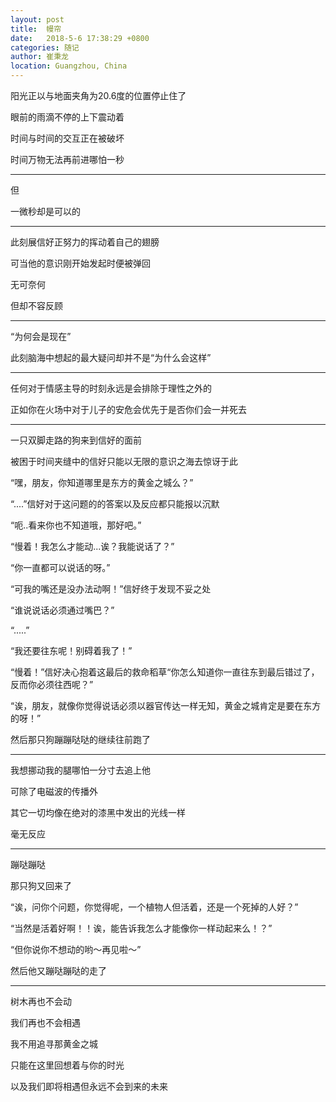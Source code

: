 ```yaml
---
layout: post
title:  幔帘
date:   2018-5-6 17:38:29 +0800
categories: 随记
author: 崔秉龙
location: Guangzhou, China
---
```





阳光正以与地面夹角为20.6度的位置停止住了

眼前的雨滴不停的上下震动着

时间与时间的交互正在被破坏

时间万物无法再前进哪怕一秒

---

但

一微秒却是可以的

---

此刻展信好正努力的挥动着自己的翅膀

可当他的意识刚开始发起时便被弹回

无可奈何

但却不容反顾

---

“为何会是现在”

此刻脑海中想起的最大疑问却并不是“为什么会这样”

---

任何对于情感主导的时刻永远是会排除于理性之外的

正如你在火场中对于儿子的安危会优先于是否你们会一并死去

---

一只双脚走路的狗来到信好的面前

被困于时间夹缝中的信好只能以无限的意识之海去惊讶于此

“嘿，朋友，你知道哪里是东方的黄金之城么？”

“....”信好对于这问题的的答案以及反应都只能报以沉默

“呃..看来你也不知道哦，那好吧。”

“慢着！我怎么才能动...诶？我能说话了？”

“你一直都可以说话的呀。”

“可我的嘴还是没办法动啊！”信好终于发现不妥之处

“谁说说话必须通过嘴巴？”

“.....”

“我还要往东呢！别碍着我了！”

“慢着！”信好决心抱着这最后的救命稻草“你怎么知道你一直往东到最后错过了，反而你必须往西呢？”

“诶，朋友，就像你觉得说话必须以器官传达一样无知，黄金之城肯定是要在东方的呀！”

然后那只狗蹦蹦哒哒的继续往前跑了

---

我想挪动我的腿哪怕一分寸去追上他

可除了电磁波的传播外

其它一切均像在绝对的漆黑中发出的光线一样

毫无反应

---

蹦哒蹦哒

那只狗又回来了

“诶，问你个问题，你觉得呢，一个植物人但活着，还是一个死掉的人好？”

“当然是活着好啊！！诶，能告诉我怎么才能像你一样动起来么！？”

“但你说你不想动的哟～再见啦～”

然后他又蹦哒蹦哒的走了

---

树木再也不会动

我们再也不会相遇

我不用追寻那黄金之城

只能在这里回想着与你的时光

以及我们即将相遇但永远不会到来的未来